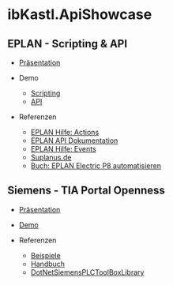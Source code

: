 # ibKastl.ApiShowcase

## EPLAN - Scripting & API

- [Präsentation](https://github.com/ibKastl/ibKastl.ApiShowcase/blob/master/data/EPLAN/API%20Showcase%20-%20EPLAN.pptx)

- Demo
  - [Scripting](https://github.com/ibKastl/ibKastl.ApiShowcase/tree/master/src/EPLAN/ApiShowcase.EPLAN.Scripting.Demo)
  - [API](https://github.com/ibKastl/ibKastl.ApiShowcase/tree/master/src/EPLAN/ApiShowcase.EPLAN.EplAddIN.Demo)

-  Referenzen
   - [EPLAN Hilfe: Actions](http://www.eplan.help/help/platform/2.7/de-DE/help/EPLAN_help.htm#htm/availableactions_o_eplanaktionen.htm)
   - [EPLAN API Dokumentation](http://www.eplan.help/help/platformapi/2.7/en-us/help/)
   - [EPLAN Hilfe: Events](http://www.eplan.help/help/platformapi/2.7/en-us/help/API%20Events.html)
   - [Suplanus.de](https://suplanus.de/)
   - [Buch: EPLAN Electric P8 automatisieren](https://eep8a.de)

## Siemens - TIA Portal Openness

- [Präsentation](TODO)

- [Demo](TODO)

- Referenzen
  - [Beispiele](https://support.industry.siemens.com/cs/document/108716692/tia-portal-openness%3A-einf%C3%BChrung-und-demoanwendung?dti=0&lc=de-WW)
  - [Handbuch](https://support.industry.siemens.com/cs/document/109755218/simatic-automatisierung-von-projekten-mit-skripten?dti=0&lc=de-DE)
  - [DotNetSiemensPLCToolBoxLibrary](https://github.com/dotnetprojects/DotNetSiemensPLCToolBoxLibrary)
